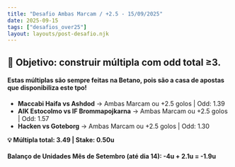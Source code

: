 ```yaml
---
title: "Desafio Ambas Marcam / +2.5 - 15/09/2025"
date: 2025-09-15
tags: ["desafios_over25"]
layout: layouts/post-desafio.njk
---
```


## 🎯 Objetivo: construir múltipla com odd total ≥3.  

#### Estas múltiplas são sempre feitas na Betano, pois são a casa de apostas que disponibiliza este tpo!

- **Maccabi Haifa vs Ashdod** → Ambas Marcam ou +2.5 golos | Odd: 1.39
- **AIK Estocolmo vs IF Brommapojkarna** → Ambas Marcam ou +2.5 golos | Odd: 1.57
- **Hacken vs Goteborg** → Ambas Marcam ou +2.5 golos | Odd: 1.30

**💡 Múltipla total: 3.49 | Stake: 0.50u**  

#### Balanço de Unidades Mês de Setembro (até dia 14): -4u + 2.1u = -1.9u